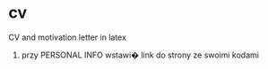 # cv
CV and motivation letter in latex 

1. przy PERSONAL INFO wstawi� link do strony ze swoimi kodami
